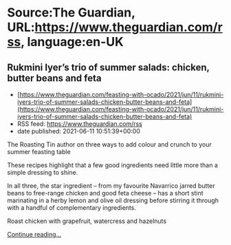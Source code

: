# Source:The Guardian, URL:https://www.theguardian.com/rss, language:en-UK

## Rukmini Iyer’s trio of summer salads: chicken, butter beans and feta
 - [https://www.theguardian.com/feasting-with-ocado/2021/jun/11/rukmini-iyers-trio-of-summer-salads-chicken-butter-beans-and-feta](https://www.theguardian.com/feasting-with-ocado/2021/jun/11/rukmini-iyers-trio-of-summer-salads-chicken-butter-beans-and-feta)
 - RSS feed: https://www.theguardian.com/rss
 - date published: 2021-06-11 10:51:39+00:00

<p>The Roasting Tin author on three ways to add colour and crunch to your summer feasting table</p><p>These recipes highlight that a few good ingredients need little more than a simple dressing to shine.</p><p>In all three, the star ingredient – from my favourite Navarrico jarred butter beans to free-range chicken and good feta cheese – has a short stint marinating in a herby lemon and olive oil dressing before stirring it through with a handful of complementary ingredients.</p><p>Roast chicken with grapefruit, watercress and hazelnuts</p> <a href="https://www.theguardian.com/feasting-with-ocado/2021/jun/11/rukmini-iyers-trio-of-summer-salads-chicken-butter-beans-and-feta">Continue reading...</a>

